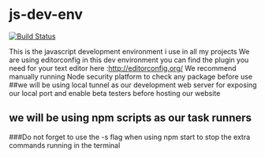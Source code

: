 # js-dev-env

[![Build Status](https://travis-ci.org/FadySamirSadek/js-dev-env.svg?branch=master)](https://travis-ci.org/FadySamirSadek/js-dev-env)

This is the javascript development environment i use in all my projects
We are using editorconfig in this dev environment you can find the plugin you need for your text editor here :http://editorconfig.org/
We recommend manually running Node security platform to check any package before use
##we will be using local tunnel as our development web server for exposing our local port and enable beta testers before hosting our website
## we will be using npm scripts as our task runners
###Do not forget to use the -s flag when using npm start to stop the extra commands running in the terminal